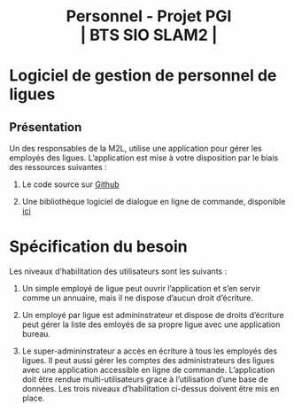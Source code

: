 <div align="center">

# Personnel - Projet PGI <br> | BTS SIO SLAM2 |

</div>

# Logiciel de gestion de personnel de ligues


## Présentation

Un des responsables de la M2L, utilise une application pour gérer les employés des ligues. L’application est mise à votre disposition par le biais des ressources suivantes :

1) Le code source sur  [Github](https://github.com/oussamadabachil/personnel/tree/master/Personnel)


2) Une bibliothèque logiciel de dialogue en ligne de commande, disponible [ici](https://github.com/alexandreMesle/CommandLine)

# Spécification du besoin

Les niveaux d’habilitation des utilisateurs sont les suivants :

1) Un simple employé de ligue peut ouvrir l’application et s’en servir comme un annuaire, mais il ne dispose d’aucun droit d’écriture.

2) Un employé par ligue est admininstrateur et dispose de droits d’écriture peut gérer la liste des emloyés de sa propre ligue avec une application bureau.

3) Le super-admininstrateur a accès en écriture à tous les employés des ligues. Il peut aussi gérer les comptes des administrateurs des ligues avec une application accessible en ligne de commande. L’application doit être rendue multi-utilisateurs grace à l’utilisation d’une base de données. Les trois niveaux d’habilitation ci-dessus doivent être mis en place.
